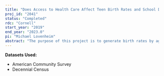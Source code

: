 ```yaml
---
title: "Does Access to Health Care Affect Teen Birth Rates and School Dropout Rates? Evidence from School-based Health Centers"
proj_id: "2041"
status: "Completed"
rdc: "Cornell"
start_year: "2019"
end_year: "2023.0"
pi: "Michael Lovenheim"
abstract: "The purpose of this project is to generate birth rates by age and race of mother for all school districts in the United States using the 1990 and 2000 US Censuses and the 2005-2012 American Community Surveys (ACS) The project will also provide a descriptive analysis using these data that will elucidate the correlation between teen birth rates and high school dropout rates and how these outcomes vary with the local area characteristics such as the poverty rate, racial/ethnic composition, per- capita income, unemployment rate, school spending, and industrial composition. While prior studies only could examine teen births in large counties at the county level due to their reliance on U.S. Vital Statistics birth data, we will examine teen births and its correlates in rural areas and at the school district level. Finally, the project will examine whether expanding teenagers' access to health care via school-based health centers (SBHCs) influences their fertility rates and their high school graduation rates."
---
```


**Datasets Used:**

  - American Community Survey 
  - Decennial Census 

